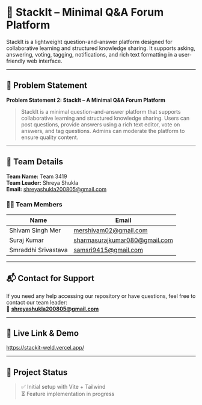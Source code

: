 # 🧠 StackIt – Minimal Q&A Forum Platform

StackIt is a lightweight question-and-answer platform designed for collaborative learning and structured knowledge sharing. It supports asking, answering, voting, tagging, notifications, and rich text formatting in a user-friendly web interface.

---

## 🔧 Problem Statement

**Problem Statement 2: StackIt – A Minimal Q&A Forum Platform**

> StackIt is a minimal question-and-answer platform that supports collaborative learning and structured knowledge sharing. Users can post questions, provide answers using a rich text editor, vote on answers, and tag questions. Admins can moderate the platform to ensure quality content.

---

## 👥 Team Details

**Team Name:** Team 3419  
**Team Leader:** Shreya Shukla  
**Email:** shreyashukla200805@gmail.com  

### 👨‍💻 Team Members

| Name                | Email                             |
|---------------------|-----------------------------------|
| Shivam Singh Mer    | mershivam02@gmail.com             |
| Suraj Kumar         | sharmasurajkumar080@gmail.com     |
| Smraddhi Srivastava | samsri9415@gmail.com              |

---

## 📬 Contact for Support

If you need any help accessing our repository or have questions, feel free to contact our team leader:  
📧 **shreyashukla200805@gmail.com**

---

## 🔗 Live Link & Demo
https://stackit-weld.vercel.app/


---

## 📁 Project Status

> ✅ Initial setup with Vite + Tailwind  
> ⏳ Feature implementation in progress
